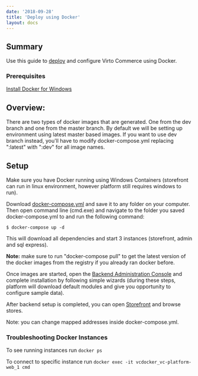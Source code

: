 ```yaml
---
date: '2018-09-28'
title: 'Deploy using Docker'
layout: docs
---
```

## Summary

Use this guide to <a class="crosslink" href="https://virtocommerce.com/ecommerce-hosting" target="_blank">deploy</a> and configure Virto Commerce using Docker.


### Prerequisites
[Install Docker for Windows](https://docs.docker.com/docker-for-windows/install/)

## Overview:

There are two types of docker images that are generated. One from the dev branch and one from the master branch. By default we will be setting up environment using latest master based images. If you want to use dev branch instead, you'll have to modify docker-compose.yml replacing ":latest" with ":dev" for all image names.

## Setup

Make sure you have Docker running using Windows Containers (storefront can run in linux environment, however platform still requires windows to run).

Download [docker-compose.yml](https://github.com/VirtoCommerce/vc-docker/blob/master/windows/aspnetcore/docker-compose.yml) and save it to any folder on your computer. Then open command line (cmd.exe) and navigate to the folder you saved docker-compose.yml to and run the following command:

```
$ docker-compose up -d
```

This will download all dependencies and start 3 instances (storefront, admin and sql express).

**Note:** make sure to run "docker-compose pull" to get the latest version of the docker images from the registry if you already ran docker before.

Once images are started, open the [Backend Administration Console](http://localhost:8090) and complete installation by following simple wizards (during these steps, platform will download default modules and give you opportunity to configure sample data).

After backend setup is completed, you can open [Storefront](http://localhost:8080) and browse stores.

Note: you can change mapped addresses inside docker-compose.yml.

### Troubleshooting Docker Instances

To see running instances run `docker ps` 

To connect to specific instance run `docker exec -it vcdocker_vc-platform-web_1 cmd`
